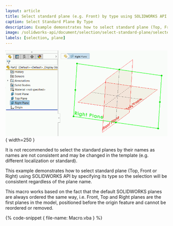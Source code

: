 ```yaml
---
layout: article
title: Select standard plane (e.g. Front) by type using SOLIDWORKS API
caption: Select Standard Plane By Type
description: Example demonstrates how to select standard plane (Top, Front or Right) by specifying its type
image: /solidworks-api/document/selection/select-standard-plane/selected-right-plane.png
labels: [selection, plane]
---
```

![Right plane selected in the graphics view](selected-right-plane.png){ width=250 }

It is not recommended to select the standard planes by their names as names are not consistent and may be changed in the template (e.g. different localization or standard).

This example demonstrates how to select standard plane (Top, Front or Right) using SOLIDWORKS API by specifying its type so the selection will be consistent regardless of the plane name.

This macro works based on the fact that the default SOLIDWORKS planes are always ordered the same way, i.e. Front, Top and Right planes are the first planes in the model, positioned before the origin feature and cannot be reordered or removed.

{% code-snippet { file-name: Macro.vba } %}
